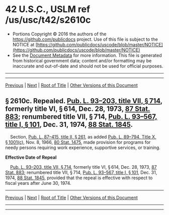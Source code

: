 ---
---

# 42 U.S.C., USLM ref /us/usc/t42/s2610c

* Portions Copyright © 2016 the authors of the https://github.com/publicdocs project.
  Use of this file is subject to the NOTICE at [https://github.com/publicdocs/uscode/blob/master/NOTICE](https://github.com/publicdocs/uscode/blob/master/NOTICE)
* See the [Document Metadata](././../../../../../..//README.md) for more information.
  This file is generated from historical government data; content and/or formatting may be inaccurate and out-of-date and should not be used for official purposes.

----------
----------

[Previous](./../../../../../..//us/usc/t42/ch30/schII/ptE/m__us_usc_t42_ch30_schII_ptE.md) | [Next](./../../../../../..//us/usc/t42/ch30/schIII/m__us_usc_t42_ch30_schIII.md) | [Root of Title](./../../../../../../) | [Other Versions of this Document](https://publicdocs.github.io/go/links?ns=uslm&ref=%2Fus%2Fusc%2Ft42%2Fs2610c)

## § 2610c. Repealed. [Pub. L. 93–203, title VII, § 714][/us/pl/93/203/s714], formerly title VI, § 614, Dec. 28, 1973, [87 Stat. 883][/us/stat/87/883]; renumbered title VII, § 714, [Pub. L. 93–567, title I, § 101][/us/pl/93/567/s101], Dec. 31, 1974, [88 Stat. 1845][/us/stat/88/1845].

    Section, [Pub. L. 87–415, title II, § 261][/us/pl/87/415/s261], as added [Pub. L. 89–794, Title X, § 1001(c)][/us/pl/89/794/s1001/c], Nov. 8, 1966, [80 Stat. 1475][/us/stat/80/1475], made provision for programs for needy persons requiring work experience, supportive services, or training.

 __Effective Date of Repeal__ 

    [Pub. L. 93–203, title VII, § 714][/us/pl/93/203/s714], formerly title VI, § 614, Dec. 28, 1973, [87 Stat. 883][/us/stat/87/883]; renumbered title VII, § 714, [Pub. L. 93–567, title I, § 101][/us/pl/93/567/s101], Dec. 31, 1974, [88 Stat. 1845][/us/stat/88/1845], provided that the repeal is effective with respect to fiscal years after June 30, 1974.

----------

[Previous](./../../../../../..//us/usc/t42/ch30/schII/ptE/m__us_usc_t42_ch30_schII_ptE.md) | [Next](./../../../../../..//us/usc/t42/ch30/schIII/m__us_usc_t42_ch30_schIII.md) | [Root of Title](./../../../../../../) | [Other Versions of this Document](https://publicdocs.github.io/go/links?ns=uslm&ref=%2Fus%2Fusc%2Ft42%2Fs2610c)

----------
----------

[/us/pl/93/203/s714]: https://publicdocs.github.io/go/links?ns=uslm&ref=%2Fus%2Fpl%2F93%2F203%2Fs714
[/us/stat/87/883]: https://publicdocs.github.io/go/links?ns=uslm&ref=%2Fus%2Fstat%2F87%2F883
[/us/pl/93/567/s101]: https://publicdocs.github.io/go/links?ns=uslm&ref=%2Fus%2Fpl%2F93%2F567%2Fs101
[/us/stat/88/1845]: https://publicdocs.github.io/go/links?ns=uslm&ref=%2Fus%2Fstat%2F88%2F1845
[/us/pl/87/415/s261]: https://publicdocs.github.io/go/links?ns=uslm&ref=%2Fus%2Fpl%2F87%2F415%2Fs261
[/us/pl/89/794/s1001/c]: https://publicdocs.github.io/go/links?ns=uslm&ref=%2Fus%2Fpl%2F89%2F794%2Fs1001%2Fc
[/us/stat/80/1475]: https://publicdocs.github.io/go/links?ns=uslm&ref=%2Fus%2Fstat%2F80%2F1475
[/us/pl/93/203/s714]: https://publicdocs.github.io/go/links?ns=uslm&ref=%2Fus%2Fpl%2F93%2F203%2Fs714
[/us/stat/87/883]: https://publicdocs.github.io/go/links?ns=uslm&ref=%2Fus%2Fstat%2F87%2F883
[/us/pl/93/567/s101]: https://publicdocs.github.io/go/links?ns=uslm&ref=%2Fus%2Fpl%2F93%2F567%2Fs101
[/us/stat/88/1845]: https://publicdocs.github.io/go/links?ns=uslm&ref=%2Fus%2Fstat%2F88%2F1845



